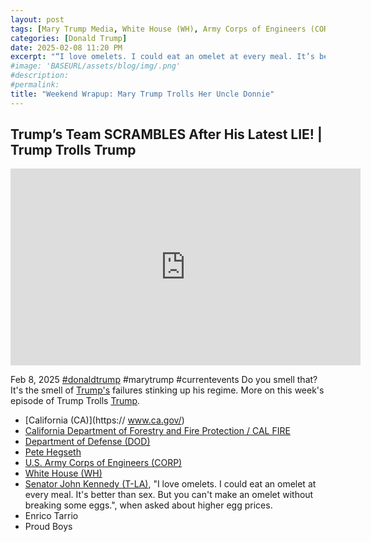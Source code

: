 ```yaml
---
layout: post
tags: [Mary Trump Media, White House (WH), Army Corps of Engineers (CORP), California (CA), CalFire, egg prices, US Department of Agriculture (USDA), Department of Defense (DOD), Pete Hegseth, John Kennedy (T-LA), Proud Boys, Enrico Tarrio, politics]
categories: [Donald Trump]
date: 2025-02-08 11:20 PM
excerpt: "“I love omelets. I could eat an omelet at every meal. It’s better than sex. But you can’t make an omelet without breaking some eggs.” – Senator John Kennedy (T-LA)"
#image: 'BASEURL/assets/blog/img/.png'
#description:
#permalink:
title: "Weekend Wrapup: Mary Trump Trolls Her Uncle Donnie"
---
```



## Trump’s Team SCRAMBLES After His Latest LIE! | Trump Trolls Trump

<iframe width="560" height="315" src="https://www.youtube.com/embed/Ib9fwXLZTRE?si=mc_Bq7Ih0aujgV1g" title="YouTube video player" frameborder="0" allow="accelerometer; autoplay; clipboard-write; encrypted-media; gyroscope; picture-in-picture; web-share" referrerpolicy="strict-origin-when-cross-origin" allowfullscreen></iframe>

Feb 8, 2025  [#donaldtrump](https://www.whitehouse.gov/) #marytrump #currentevents
Do you smell that? It's the smell of [Trump's](https://www.whitehouse.gov/) failures stinking up his regime. More on this week's episode of Trump Trolls [Trump](https://www.whitehouse.gov/). 

- [California (CA)](https:// www.ca.gov/)
- [California Department of Forestry and Fire Protection / CAL FIRE](https://www.fire.ca.gov/)
- [Department of Defense (DOD)](https://www.defense.gov/)
- [Pete Hegseth](https://www.defense.gov/About/Secretary-of-Defense/)
- [U.S. Army Corps of Engineers (CORP)](http://www.usace.army.mil/)
- [White House (WH)](https://www.whitehouse.gov/)
- [Senator John Kennedy (T-LA)](https://www.kennedy.senate.gov/), "I love omelets. I could eat an omelet at every meal. It's better than sex. But you can't make an omelet without breaking some eggs.", when asked about higher egg prices. 
- Enrico Tarrio 
- Proud Boys
